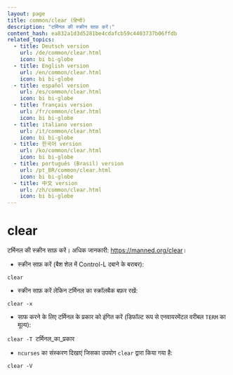 ```yaml
---
layout: page
title: common/clear (हिन्दी)
description: "टर्मिनल की स्क्रीन साफ़ करें।"
content_hash: ea832a1d3d5281be4cdafcb59c4403737b06ffdb
related_topics:
  - title: Deutsch version
    url: /de/common/clear.html
    icon: bi bi-globe
  - title: English version
    url: /en/common/clear.html
    icon: bi bi-globe
  - title: español version
    url: /es/common/clear.html
    icon: bi bi-globe
  - title: français version
    url: /fr/common/clear.html
    icon: bi bi-globe
  - title: italiano version
    url: /it/common/clear.html
    icon: bi bi-globe
  - title: 한국어 version
    url: /ko/common/clear.html
    icon: bi bi-globe
  - title: português (Brasil) version
    url: /pt_BR/common/clear.html
    icon: bi bi-globe
  - title: 中文 version
    url: /zh/common/clear.html
    icon: bi bi-globe
---
```

# clear

टर्मिनल की स्क्रीन साफ़ करें।
अधिक जानकारी: <https://manned.org/clear>।

- स्क्रीन साफ़ करें (बैश शेल में Control-L दबाने के बराबर):

`clear`

- स्क्रीन साफ़ करें लेकिन टर्मिनल का स्क्रॉलबैक बफ़र रखें:

`clear -x`

- साफ करने के लिए टर्मिनल के प्रकार को इंगित करें (डिफॉल्ट रूप से एनवायरमेंटल वरीबल `TERM` का मूल्य):

`clear -T `<span class="tldr-var badge badge-pill bg-dark-lm bg-white-dm text-white-lm text-dark-dm font-weight-bold">टर्मिनल_का_प्रकार</span>

- `ncurses` का संस्करण दिखाएं जिसका उपयोग `clear` द्वारा किया गया है:

`clear -V`
